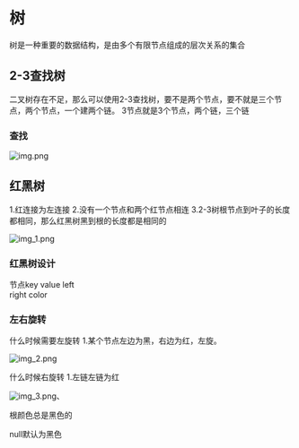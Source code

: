 # 树

树是一种重要的数据结构，是由多个有限节点组成的层次关系的集合

## 2-3查找树

二叉树存在不足，那么可以使用2-3查找树，要不是两个节点，要不就是三个节点，两个节点，一个建两个链。
3节点就是3个节点，两个链，三个链

### 查找

![img.png](img.png)


##  红黑树

1.红连接为左连接
2.没有一个节点和两个红节点相连
3.2-3树根节点到叶子的长度都相同，那么红黑树黑到根的长度都是相同的

![img_1.png](img_1.png)


### 红黑树设计

节点key
value
left  
right
color


### 左右旋转

什么时候需要左旋转
1.某个节点左边为黑，右边为红，左旋。

![img_2.png](img_2.png)

什么时候右旋转
1.左链左链为红

![img_3.png](img_3.png)、

根颜色总是黑色的

null默认为黑色
